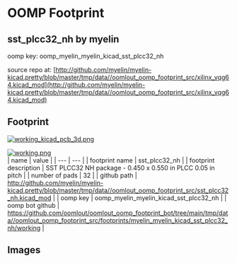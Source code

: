 # OOMP Footprint  
## sst_plcc32_nh  by myelin  
  
oomp key: oomp_myelin_myelin_kicad_sst_plcc32_nh  
  
source repo at: [http://github.com/myelin/myelin-kicad.pretty/blob/master/tmp/data//oomlout_oomp_footprint_src/xilinx_vqg64.kicad_mod](http://github.com/myelin/myelin-kicad.pretty/blob/master/tmp/data//oomlout_oomp_footprint_src/xilinx_vqg64.kicad_mod)  
## Footprint  
  
[![working_kicad_pcb_3d.png](working_kicad_pcb_3d_600.png)](working_kicad_pcb_3d.png)  
  
[![working.png](working_600.png)](working.png)  
| name | value | 
| --- | --- | 
| footprint name | sst_plcc32_nh | 
| footprint description | SST PLCC32 NH package - 0.450 x 0.550 in PLCC 0.05 in pitch | 
| number of pads | 32 | 
| github path | http://github.com/myelin/myelin-kicad.pretty/blob/master/tmp/data//oomlout_oomp_footprint_src/sst_plcc32_nh.kicad_mod | 
| oomp key | oomp_myelin_myelin_kicad_sst_plcc32_nh | 
| oomp bot github | https://github.com/oomlout/oomlout_oomp_footprint_bot/tree/main/tmp/data//oomlout_oomp_footprint_src/footprints/myelin_myelin_kicad_sst_plcc32_nh/working | 
## Images  
